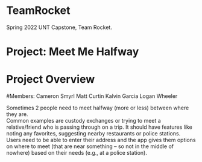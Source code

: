 # TeamRocket
Spring 2022 UNT Capstone, Team Rocket. 

# Project: Meet Me Halfway 
# Project Overview 
#Members:
Cameron Smyrl
Matt Curtin
Kalvin Garcia
Logan Wheeler

Sometimes 2 people need to meet halfway (more or less) between where they are.  
Common examples are custody exchanges or trying to meet a relative/friend who is 
passing through on a trip.  It should have features like noting any favorites, suggesting 
nearby restaurants or police stations.  Users need to be able to enter their address and 
the app gives them options on where to meet (that are near something – so not in the 
middle of nowhere) based on their needs (e.g., at a police station). 
